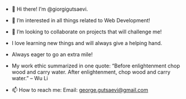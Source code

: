 - 👋 Hi there! I’m @giorgigutsaevi. 
- 👀 I’m interested in all things related to Web Development! 
- 💞️ I’m looking to collaborate on projects that will challenge me!
- I love learning new things and will always give a helping hand. 
- Always eager to go an extra mile! 

- My work ethic summarized in one quote: 
“Before enlightenment chop wood and carry water. After enlightenment, chop wood and carry water.” – Wu Li

- 📫 How to reach me:
  Email: george.gutsaevi@gmail.com
     

<!---
giorgigutsaevi/giorgigutsaevi is a ✨ special ✨ repository because its `README.md` (this file) appears on your GitHub profile.
You can click the Preview link to take a look at your changes.
--->
